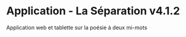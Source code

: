Application - La Séparation v4.1.2
=======

Application web et tablette sur la poésie à deux mi-mots
